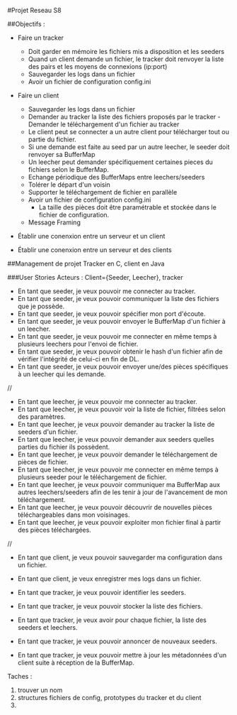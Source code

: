 #Projet Reseau S8


##Objectifs : 

- Faire un tracker
	- Doit garder en mémoire les fichiers mis a disposition et les seeders
	- Quand un client demande un fichier, le tracker doit renvoyer la liste des pairs et les moyens de connexions (ip:port)
	- Sauvegarder les logs dans un fichier
	- Avoir un fichier de configuration config.ini

	
	
- Faire un client
	- Sauvegarder les logs dans un fichier
	- Demander au tracker la liste des fichiers proposés par le tracker	- Demander le téléchargement d'un fichier au tracker
	- Le client peut se connecter a un autre client pour télécharger tout ou partie du fichier. 
	- Si une demande est faite au seed par un autre leecher, le seeder doit renvoyer sa BufferMap
	- Un leecher peut demander spécifiquement certaines pieces du fichiers selon le BufferMap. 
	- Echange périodique des BufferMaps entre leechers/seeders
	- Tolérer le départ d'un voisin
	- Supporter le téléchargement de fichier en parallèle
 	- Avoir un fichier de configuration config.ini
 		-	La taille des pièces doit être paramétrable et stockée dans le fichier de configuration.
 	- Message Framing

	
- Établir une conenxion entre un serveur et un client
- Établir une conenxion entre un serveur et des clients

##Management de projet 
Tracker en C, client en Java

###User Stories
Acteurs : Client={Seeder, Leecher}, tracker

- En tant que seeder, je veux pouvoir me connecter au tracker. 
- En tant que seeder, je veux pouvoir communiquer la liste des fichiers que je possède.
- En tant que seeder, je veux pouvoir spécifier mon port d'écoute.
- En tant que seeder, je veux pouvoir envoyer le BufferMap d'un fichier à un leecher.
- En tant que seeder, je veux pouvoir me connecter en même temps à plusieurs leechers pour l'envoi de fichier. 
- En tant que seeder, je veux pouvoir obtenir le hash d'un fichier afin de vérifier l'intégrité de celui-ci en fin de DL.
- En tant que seeder, je veux pouvoir envoyer une/des pièces spécifiques à un leecher qui les demande. 

//


- En tant que leecher, je veux pouvoir me connecter au tracker.
- En tant que leecher, je veux pouvoir voir la liste de fichier, filtrées selon des paramètres. 
- En tant que leecher, je veux pouvoir demander au tracker la liste de seeders d'un fichier.
- En tant que leecher, je veux pouvoir demander aux seeders quelles parties du fichier ils possèdent.
- En tant que leecher, je veux pouvoir demander le téléchargement de pièces de fichier. 
- En tant que leecher, je veux pouvoir me connecter en même temps à plusieurs seeder pour le téléchargement de fichier.
- En tant que leecher, je veux pouvoir communiquer ma BufferMap aux autres leechers/seeders afin de les tenir à jour de l'avancement de mon téléchargement.
- En tant que leecher, je veux pouvoir découvrir de nouvelles pièces téléchargeables dans mon voisinages. 
- En tant que leecher, je veux pouvoir exploiter mon fichier final à partir des pièces téléchargées. 


//


- En tant que client, je veux pouvoir sauvegarder ma configuration dans un fichier. 
- En tant que client, je veux enregistrer mes logs dans un fichier. 


- En tant que tracker, je veux pouvoir identifier les seeders.
- En tant que tracker, je veux pouvoir stocker la liste des fichiers.
- En tant que tracker, je veux avoir pour chaque fichier, la liste des seeders et leechers.
- En tant que tracker, je veux pouvoir annoncer de nouveaux seeders.
- En tant que tracker, je veux pouvoir mettre à jour les métadonnées d'un client suite à réception de la BufferMap.


Taches : 

1. trouver un nom
2. structures fichiers de config, prototypes du tracker et du client
3. 


